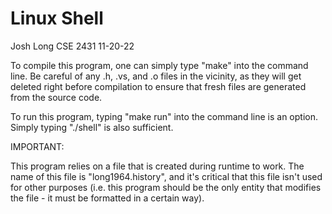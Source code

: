 # Linux Shell

Josh Long
CSE 2431
11-20-22

To compile this program, one can simply type "make" into the command line. Be careful of any .h, .vs, and .o files in the vicinity, as they will get deleted right before compilation to ensure that fresh files are generated from the source code.

To run this program, typing "make run" into the command line is an option. Simply typing "./shell" is also sufficient.

IMPORTANT:

This program relies on a file that is created during runtime to work. The name of this file is "long1964.history", and it's critical that this file isn't used for other purposes (i.e. this program should be the only entity that modifies the file - it must be formatted in a certain way).
